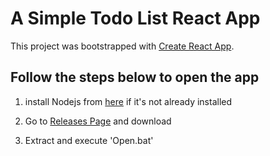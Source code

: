 # A Simple Todo List React App 

This project was bootstrapped with [Create React App](https://github.com/facebook/create-react-app).

## Follow the steps below to open the app
1. install Nodejs from [here](https://nodejs.org/en/) if it's not already installed

2. Go to [Releases Page](https://github.com/samin-irtiza/React-TodoList/releases) and download

3. Extract and execute 'Open.bat'
